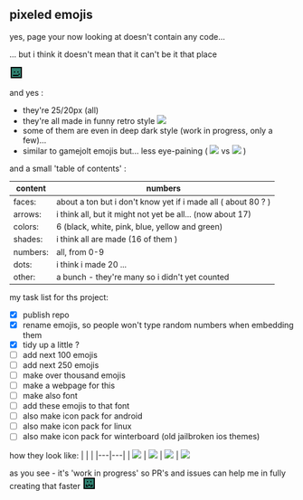 pixeled emojis
---
yes, page your now looking at doesn't contain any code...

... but i think it doesn't mean that it can't be it that place 

![](/untitled_12.png)

and yes :
- they're 25/20px (all)
- they're all made in funny retro style ![](/faces/sick.png)
- some of them are even in deep dark style (work in progress, only a few)...
- similar to gamejolt emojis but... less eye-paining ( ![](/shades_and_colors/green.png) vs ![](/shades_and_colors/yellow.png) )

and a small 'table of contents' :

| content  |  numbers |
|---------------|--------------|
|faces: | about a ton but i don't know yet if i made all ( about 80 ? )
|arrows: | i think all, but it might not yet be all... (now about 17)
|colors: | 6 (black, white, pink, blue, yellow and green)
|shades: | i think all are made (16 of them )
|numbers: | all, from 0-9
|dots: | i think i made 20 ...
|other: | a bunch - they're many so i didn't yet counted

my task list for ths project:
- [x] publish repo 
- [x] rename emojis, so people won't type random numbers when embedding them 
- [x] tidy up a little ?
- [ ] add next 100 emojis
- [ ] add next 250 emojis
- [ ] make over thousand emojis
- [ ] make a webpage for this
- [ ] make also font
- [ ] add these emojis to that font
- [ ] also make icon pack for android
- [ ] also make icon pack for linux
- [ ] also make icon pack for winterboard (old jailbroken ios themes)

how they look like:
| | |
|---|---|
| ![](/faces/proud.png) | ![](/faces/hug.png) 
| ![](/faces/sick.png) | ![](/faces/centered-small-face.png)

as you see - it's 'work in progress' so PR's and issues can help me in fully creating that faster ![](/imgs/faces/weird.png)
